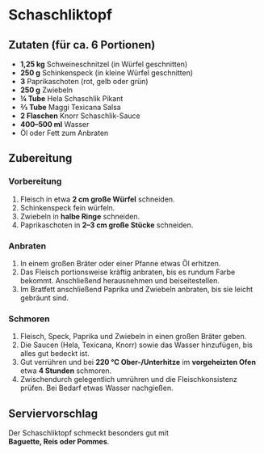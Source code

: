 # Schaschliktopf

## Zutaten (für ca. 6 Portionen)

- **1,25 kg** Schweineschnitzel (in Würfel geschnitten)
- **250 g** Schinkenspeck (in kleine Würfel geschnitten)
- **3** Paprikaschoten (rot, gelb oder grün)
- **250 g** Zwiebeln
- **¼ Tube** Hela Schaschlik Pikant
- **⅔ Tube** Maggi Texicana Salsa
- **2 Flaschen** Knorr Schaschlik-Sauce
- **400–500 ml** Wasser
- Öl oder Fett zum Anbraten

## Zubereitung

### Vorbereitung

1. Fleisch in etwa **2 cm große Würfel** schneiden.  
2. Schinkenspeck fein würfeln.  
3. Zwiebeln in **halbe Ringe** schneiden.  
4. Paprikaschoten in **2–3 cm große Stücke** schneiden.

### Anbraten

1. In einem großen Bräter oder einer Pfanne etwas Öl erhitzen.  
2. Das Fleisch portionsweise kräftig anbraten, bis es rundum Farbe bekommt. Anschließend herausnehmen und beiseitestellen.  
3. Im Bratfett anschließend Paprika und Zwiebeln anbraten, bis sie leicht gebräunt sind.

### Schmoren

1. Fleisch, Speck, Paprika und Zwiebeln in einen großen Bräter geben.  
2. Die Saucen (Hela, Texicana, Knorr) sowie das Wasser hinzufügen, bis alles gut bedeckt ist.  
3. Gut verrühren und bei **220 °C Ober-/Unterhitze** im **vorgeheizten Ofen** etwa **4 Stunden** schmoren.  
4. Zwischendurch gelegentlich umrühren und die Fleischkonsistenz prüfen. Bei Bedarf etwas Wasser nachgießen.

## Serviervorschlag

Der Schaschliktopf schmeckt besonders gut mit  
**Baguette, Reis oder Pommes**.
